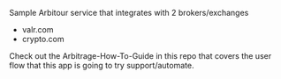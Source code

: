 Sample Arbitour service that integrates with 2 brokers/exchanges
* valr.com
* crypto.com

Check out the Arbitrage-How-To-Guide in this repo that covers the user flow that this app is going to try support/automate.